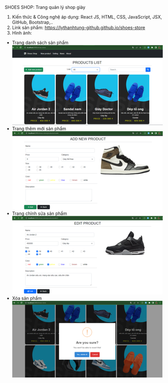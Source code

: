 SHOES SHOP: Trang quản lý shop giày

1. Kiến thức & Công nghệ áp dụng: React JS, HTML, CSS, JavaScript, JSX, GitHub, Bootstrap,..
2. Link sản phẩm: https://lythanhtung-github.github.io/shoes-store
3. Hình ảnh:
- Trang danh sách sản phẩm
![Screenshot](public/productList.png)   
- Trang thêm mới sản phẩm
![Screenshot](public/productcreate.png)
- Trang chỉnh sửa sản phẩm
![Screenshot](public/productedit.png)
- Xóa sản phẩm
![Screenshot](public/productdelete.png)